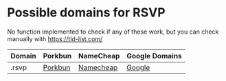 # Possible domains for RSVP

No function implemented to check if any of these work, but you can check manually with https://tld-list.com/

| Domain | Porkbun | NameCheap | Google Domains |
|---|---|---|---|
| .rsvp | [Porkbun](https://porkbun.com/checkout/search?prb=e814663da1&tlds=&idnLanguage=&search=search&q=.rsvp) | [Namecheap](https://www.namecheap.com/domains/registration/results/?domain=.rsvp) | [Google](https://domains.google.com/registrar/search?searchTerm=.rsvp) |
